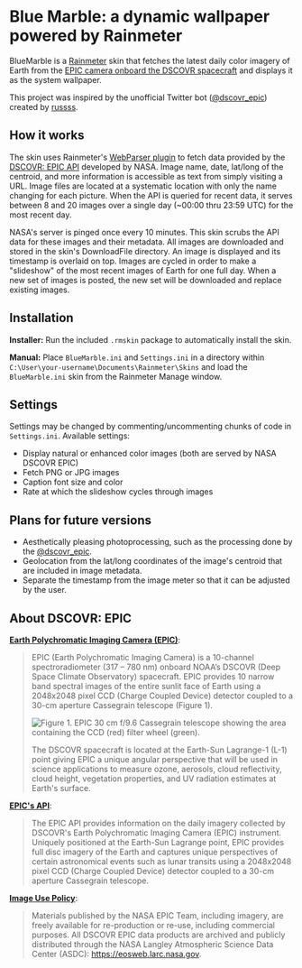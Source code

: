 # Blue Marble: a dynamic wallpaper powered by Rainmeter
BlueMarble is a [Rainmeter](https://www.rainmeter.net/) skin that fetches the latest daily color imagery of Earth from the [EPIC camera onboard the DSCOVR spacecraft](https://epic.gsfc.nasa.gov/) and displays it as the system wallpaper.

This project was inspired by the unofficial Twitter bot ([@dscovr_epic](https://twitter.com/dscovr_epic?lang=en)) created by [russss](https://github.com/russss/dscovr-epic).

## How it works
The skin uses Rainmeter's [WebParser plugin](https://docs.rainmeter.net/manual/plugins/webparser/) to fetch data provided by the [DSCOVR: EPIC API](https://epic.gsfc.nasa.gov/about/api) developed by NASA.
Image name, date, lat/long of the centroid, and more information is accessible as text from simply visiting a URL.
Image files are located at a systematic location with only the name changing for each picture.
When the API is queried for recent data, it serves between 8 and 20 images over a single day (~00:00 thru 23:59 UTC) for the most recent day.

NASA's server is pinged once every 10 minutes.
This skin scrubs the API data for these images and their metadata.
All images are downloaded and stored in the skin's DownloadFile directory.
An image is displayed and its timestamp is overlaid on top.
Images are cycled in order to make a "slideshow" of the most recent images of Earth for one full day.
When a new set of images is posted, the new set will be downloaded and replace existing images.

## Installation
__Installer:__ Run the included `.rmskin` package to automatically install the skin.

__Manual:__ Place `BlueMarble.ini` and `Settings.ini` in a directory within `C:\User\your-username\Documents\Rainmeter\Skins` and load the `BlueMarble.ini` skin from the Rainmeter Manage window.

## Settings
Settings may be changed by commenting/uncommenting chunks of code in `Settings.ini`.
Available settings:
* Display natural or enhanced color images (both are served by NASA DSCOVR EPIC)
* Fetch PNG or JPG images
* Caption font size and color
* Rate at which the slideshow cycles through images

## Plans for future versions
*  Aesthetically pleasing photoprocessing, such as the processing done by the [@dscovr_epic](https://twitter.com/dscovr_epic?lang=en).
*  Geolocation from the lat/long coordinates of the image's centroid that are included in image metadata.
*  Separate the timestamp from the image meter so that it can be adjusted by the user.

## About DSCOVR: EPIC
__[Earth Polychromatic Imaging Camera (EPIC)](https://epic.gsfc.nasa.gov/epic)__:
> EPIC (Earth Polychromatic Imaging Camera) is a 10-channel spectroradiometer (317 – 780 nm) onboard NOAA’s DSCOVR (Deep Space Climate Observatory) spacecraft. EPIC provides 10 narrow band spectral images of the entire sunlit face of Earth using a 2048x2048 pixel CCD (Charge Coupled Device) detector coupled to a 30-cm aperture Cassegrain telescope (Figure 1).
>
> ![Figure 1. EPIC 30 cm f/9.6 Cassegrain telescope showing the area containing the CCD (red) filter wheel (green).](https://epic.gsfc.nasa.gov/assets/Image_002.jpg)
>
> The DSCOVR spacecraft is located at the Earth-Sun Lagrange-1 (L-1) point giving EPIC a unique angular perspective that will be used in science applications to measure ozone, aerosols, cloud reflectivity, cloud height, vegetation properties, and UV radiation estimates at Earth's surface.

__[EPIC's API](https://epic.gsfc.nasa.gov/about/api)__:
> The EPIC API provides information on the daily imagery collected by DSCOVR's Earth Polychromatic Imaging Camera (EPIC) instrument. Uniquely positioned at the Earth-Sun Lagrange point, EPIC provides full disc imagery of the Earth and captures unique perspectives of certain astronomical events such as lunar transits using a 2048x2048 pixel CCD (Charge Coupled Device) detector coupled to a 30-cm aperture Cassegrain telescope.

__[Image Use Policy]()__:
> Materials published by the NASA EPIC Team, including imagery, are freely available for re-production or re-use, including commercial purposes. All DSCOVR EPIC data products are archived and publicly distributed through the NASA Langley Atmospheric Science Data Center (ASDC): https://eosweb.larc.nasa.gov.
